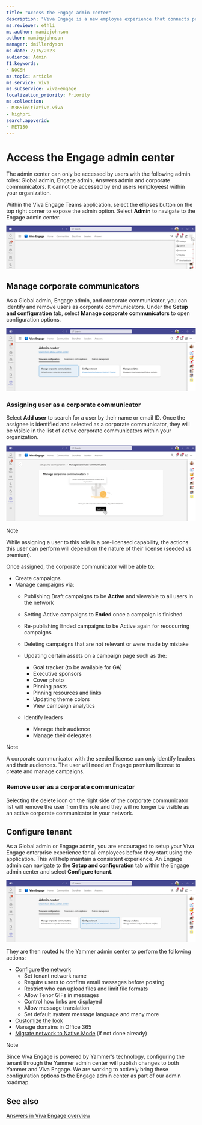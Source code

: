 ```yaml
---
title: "Access the Engage admin center"
description: "Viva Engage is a new employee experience that connects people across the company—wherever and whenever they work—so that everyone is included and engaged."
ms.reviewer: ethli
ms.author: mamiejohnson
author: mamiepjohnson
manager: dmillerdyson
ms.date: 2/15/2023
audience: Admin
f1.keywords:
- NOCSH
ms.topic: article
ms.service: viva
ms.subservice: viva-engage
localization_priority: Priority
ms.collection:  
- M365initiative-viva
- highpri
search.appverid:
- MET150
---
```


# Access the Engage admin center

The admin center can only be accessed by users with the following admin roles: Global admin, Engage admin, Answers admin and corporate communicators. It cannot be accessed by end users (employees) within your organization.

Within the Viva Engage Teams application, select the ellipses button on the top right corner to expose the admin option. Select **Admin** to navigate to the Engage admin center.

![Image of the entrypoint into the Engage admin center.](/Viva/media/engage/admin/admin-entrypoint.png)

## Manage corporate communicators  

As a Global admin, Engage admin, and corporate communicator, you can identify and remove users as corporate communicators. Under the **Setup and configuration** tab, select **Manage corporate communicators** to open configuration options.  

![Image of the interface for managing corporate communicators](/Viva/media/engage/admin/manage-corpcomms.png)

### Assigning user as a corporate communicator

Select **Add user** to search for a user by their name or email ID. Once the assignee is identified and selected as a corporate communicator, they will be visible in the list of active corporate communicators within your organization.  

![Image of the interface for adding corporate communicators](/Viva/media/engage/admin/add-corp-comms.png)

>[!NOTE]
> While assigning a user to this role is a pre-licensed capability, the actions this user can perform will depend on the nature of their license (seeded vs premium).  

Once assigned, the corporate communicator will be able to: 

- Create campaigns 
- Manage campaigns via: 
    - Publishing Draft campaigns to be **Active** and viewable to all users in the network 
    - Setting Active campaigns to **Ended** once a campaign is finished
    - Re-publishing Ended campaigns to be Active again for reoccurring campaigns 
    - Deleting campaigns that are not relevant or were made by mistake
    - Updating certain assets on a campaign page such as the: 
        - Goal tracker (to be available for GA) 
        - Executive sponsors 
        - Cover photo 
        - Pinning posts 
        - Pinning resources and links
        - Updating theme colors 
        - View campaign analytics 

    - Identify leaders 
        - Manage their audience 
        - Manage their delegates 

> [!NOTE]
> A corporate communicator with the seeded license can only identify leaders and their audiences. The user will need an Engage premium license to create and manage campaigns.  

### Remove user as a corporate communicator 

Selecting the delete icon on the right side of the corporate communicator list will remove the user from this role and they will no longer be visible as an active corporate communicator in your network.  

## Configure tenant

As a Global admin or Engage admin, you are encouraged to setup your Viva Engage enterprise experience for all employees before they start using the application. This will help maintain a consistent experience. An Engage admin can navigate to the **Setup and configuration** tab within the Engage admin center and select **Configure tenant**.  


![Image of the interface for configuring the tenant in Viva Engage.](/Viva/media/engage/admin/config-tenant.png)

They are then routed to the Yammer admin center to perform the following actions:  

- [Configure the network](https://learn.microsoft.com/yammer/configure-your-yammer-network/configure-yammer)
    - Set tenant network name 
    - Require users to confirm email messages before posting 
    - Restrict who can upload files and limit file formats 
    - Allow Tenor GIFs in messages 
    - Control how links are displayed 
    - Allow message translation 
    - Set default system message language and many more 
- [Customize the look](https://learn.microsoft.com/yammer/configure-your-yammer-network/customize-the-look-of-yammer)
- Manage domains in Office 365  
- [Migrate network to Native Mode](https://learn.microsoft.com/yammer/configure-your-yammer-network/native-mode-step-by-step-guide) (if not done already) 

>[!NOTE]
> Since Viva Engage is powered by Yammer’s technology, configuring the tenant through the Yammer admin center will publish changes to both Yammer and Viva Engage. We are working to actively bring these configuration options to the Engage admin center as part of our admin roadmap.

## See also 
[Answers in Viva Engage overview](https://support.microsoft.com/en-us/topic/getting-started-with-microsoft-viva-engage-729f9fce-3aa6-4478-888c-a1543918c284)
